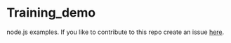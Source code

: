 # Training_demo
node.js examples.
If you like to contribute to this repo create an issue [here](https://github.com/mihaiep/Training_demo/issues).
